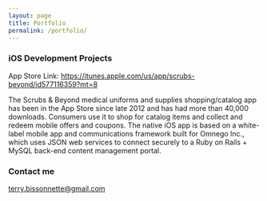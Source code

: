 ```yaml
---
layout: page
title: Portfolio
permalink: /portfolio/
---
```


### iOS Development Projects

App Store Link: https://itunes.apple.com/us/app/scrubs-beyond/id577116359?mt=8

The Scrubs & Beyond medical uniforms and supplies shopping/catalog app has been in the App Store since late 2012 and has had more than 40,000 downloads.  Consumers use it to shop for catalog items and collect and redeem mobile offers and coupons.
The native iOS app is based on a white-label mobile app and communications framework built for Omnego Inc., which uses JSON web services to connect securely to a Ruby on Rails + MySQL back-end content management portal.

### Contact me

[terry.bissonnette@gmail.com](mailto:email@domain.com)
